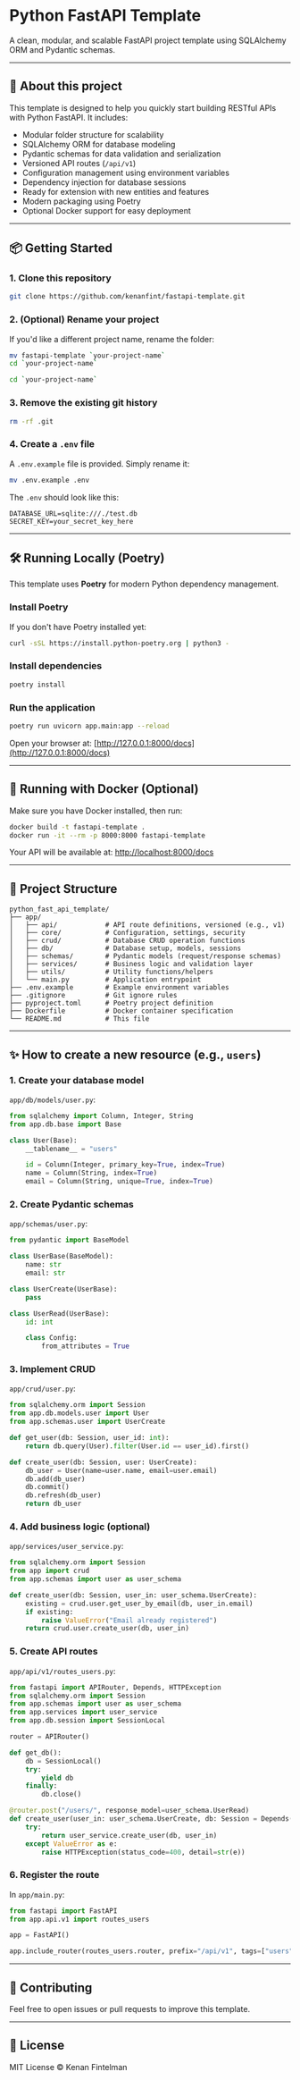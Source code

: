 # Python FastAPI Template

A clean, modular, and scalable FastAPI project template using SQLAlchemy ORM and Pydantic schemas.

---

## 🚀 About this project

This template is designed to help you quickly start building RESTful APIs with Python FastAPI. It includes:

- Modular folder structure for scalability
- SQLAlchemy ORM for database modeling
- Pydantic schemas for data validation and serialization
- Versioned API routes (`/api/v1`)
- Configuration management using environment variables
- Dependency injection for database sessions
- Ready for extension with new entities and features
- Modern packaging using Poetry
- Optional Docker support for easy deployment

---

## 📦 Getting Started

### 1. Clone this repository

```bash
git clone https://github.com/kenanfint/fastapi-template.git
```

### 2. (Optional) Rename your project

If you'd like a different project name, rename the folder:

```bash
mv fastapi-template `your-project-name`
cd `your-project-name`
```

```bash
cd `your-project-name`
```

### 3. Remove the existing git history

```bash
rm -rf .git
```

### 4. Create a `.env` file

A `.env.example` file is provided. Simply rename it:

```bash
mv .env.example .env
```

The `.env` should look like this:

```
DATABASE_URL=sqlite:///./test.db
SECRET_KEY=your_secret_key_here
```

---

## 🛠️ Running Locally (Poetry)

This template uses **Poetry** for modern Python dependency management.

### Install Poetry

If you don't have Poetry installed yet:

```bash
curl -sSL https://install.python-poetry.org | python3 -
```

### Install dependencies

```bash
poetry install
```

### Run the application

```bash
poetry run uvicorn app.main:app --reload
```

Open your browser at: [http://127.0.0.1:8000/docs](http://127.0.0.1:8000/docs)

---

## 🐳 Running with Docker (Optional)

Make sure you have Docker installed, then run:

```bash
docker build -t fastapi-template .
docker run -it --rm -p 8000:8000 fastapi-template
```

Your API will be available at: [http://localhost:8000/docs](http://localhost:8000/docs)

---

## 🧱 Project Structure

```
python_fast_api_template/
├── app/
│   ├── api/            # API route definitions, versioned (e.g., v1)
│   ├── core/           # Configuration, settings, security
│   ├── crud/           # Database CRUD operation functions
│   ├── db/             # Database setup, models, sessions
│   ├── schemas/        # Pydantic models (request/response schemas)
│   ├── services/       # Business logic and validation layer
│   ├── utils/          # Utility functions/helpers
│   └── main.py         # Application entrypoint
├── .env.example        # Example environment variables
├── .gitignore          # Git ignore rules
├── pyproject.toml      # Poetry project definition
├── Dockerfile          # Docker container specification
└── README.md           # This file
```

---

## ✨ How to create a new resource (e.g., `users`)

### 1. Create your database model

`app/db/models/user.py`:

```python
from sqlalchemy import Column, Integer, String
from app.db.base import Base

class User(Base):
    __tablename__ = "users"

    id = Column(Integer, primary_key=True, index=True)
    name = Column(String, index=True)
    email = Column(String, unique=True, index=True)
```

### 2. Create Pydantic schemas

`app/schemas/user.py`:

```python
from pydantic import BaseModel

class UserBase(BaseModel):
    name: str
    email: str

class UserCreate(UserBase):
    pass

class UserRead(UserBase):
    id: int

    class Config:
        from_attributes = True
```

### 3. Implement CRUD

`app/crud/user.py`:

```python
from sqlalchemy.orm import Session
from app.db.models.user import User
from app.schemas.user import UserCreate

def get_user(db: Session, user_id: int):
    return db.query(User).filter(User.id == user_id).first()

def create_user(db: Session, user: UserCreate):
    db_user = User(name=user.name, email=user.email)
    db.add(db_user)
    db.commit()
    db.refresh(db_user)
    return db_user
```

### 4. Add business logic (optional)

`app/services/user_service.py`:

```python
from sqlalchemy.orm import Session
from app import crud
from app.schemas import user as user_schema

def create_user(db: Session, user_in: user_schema.UserCreate):
    existing = crud.user.get_user_by_email(db, user_in.email)
    if existing:
        raise ValueError("Email already registered")
    return crud.user.create_user(db, user_in)
```

### 5. Create API routes

`app/api/v1/routes_users.py`:

```python
from fastapi import APIRouter, Depends, HTTPException
from sqlalchemy.orm import Session
from app.schemas import user as user_schema
from app.services import user_service
from app.db.session import SessionLocal

router = APIRouter()

def get_db():
    db = SessionLocal()
    try:
        yield db
    finally:
        db.close()

@router.post("/users/", response_model=user_schema.UserRead)
def create_user(user_in: user_schema.UserCreate, db: Session = Depends(get_db)):
    try:
        return user_service.create_user(db, user_in)
    except ValueError as e:
        raise HTTPException(status_code=400, detail=str(e))
```

### 6. Register the route

In `app/main.py`:

```python
from fastapi import FastAPI
from app.api.v1 import routes_users

app = FastAPI()

app.include_router(routes_users.router, prefix="/api/v1", tags=["users"])
```

---

## 🤝 Contributing

Feel free to open issues or pull requests to improve this template.

---

## 📄 License

MIT License © Kenan Fintelman
